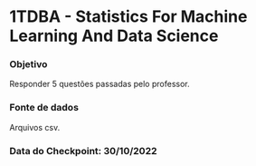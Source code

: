# 1TDBA - Statistics For Machine Learning And Data Science

### Objetivo

Responder 5 questões passadas pelo professor.

### Fonte de dados

Arquivos csv.

### Data do Checkpoint: 30/10/2022